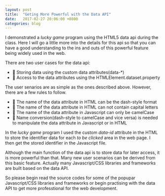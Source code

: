 ```yaml
---
layout: post
title:  "Geting More Powerful with the Data API"
date:   2017-02-27 20:06:00 +0800
categories: blog
---
```

I demonstrated a *lucky game* program using the HTML5 data api during the class. Here I will go a little more into the details for this api so that
 you can have a good understanding to the ins and outs of this powerful feature
being widely used in the web. 

There are two user cases for the data api:

* :bell: Storing data using the custom data attributes(data-*)
* :bell: Access to the data attributes using the HTMLElement.dataset.property


The user senarios are as simple as the ones described above. However, there
are a few rules to follow.

* :bell: The name of the data attribute in HTML can be the dash-style format
* :bell: The name of the data attribute in HTML can not contain capital letters
* :bell: The name of the data attribute in Javascript can only be camelCase
* :bell: Name conversion(dash-style to camelCase and vice versa) is needed to manipulate the data attribute in Javascript or in HTML

In the *lucky game* program I used the custom *data-id* attribute in the HTML
 to store the identifier data for each *to be clicked* area in the web page.
 I then get the stored identifier in the Javascript file.

Although the main function of the data api is to store data for later access, it is more powerful than that. Many new user scenarios can be derived from this basic feature. Actually many Javascript/CSS libraries and frameworks are built based on the data API.

So please begin read the source codes for some of the popupar Javascript/CSS libraries and frameworks or begin practising with the data API to get more professtional for the web development.



